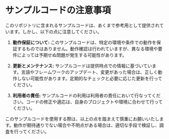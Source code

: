 # サンプルコードの注意事項

このリポジトリに含まれるサンプルコードは、あくまで参考用として提供されています。しかし、以下の点に注意してください。

1. **動作保証について:** このサンプルコードは、特定の環境や条件での動作を保証するものではありません。動作確認は行われていますが、異なる環境や要件によっては予期せぬ問題が発生する可能性があります。

2. **更新とメンテナンス:** サンプルコードは提供時点での情報に基づいています。言語やフレームワークのアップデート、変更があった場合は、正しく動作しない可能性があります。定期的なチェックと必要に応じた更新を行ってください。

3. **利用者の責任:** サンプルコードの利用は利用者の責任において行なってください。コードの修正や適応は、自身のプロジェクトや環境に合わせて行ってください。

このサンプルコードを使用する際は、以上の点を踏まえて慎重にお願いいたします。動作が期待通りでない場合や不明点がある場合は、適切な手段で検証し、調査を行ってください。
